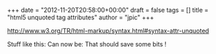+++
date = "2012-11-20T20:58:00+00:00"
draft = false
tags = []
title = "html5 unquoted tag attributes"
author = "jpic"
+++

http://www.w3.org/TR/html-markup/syntax.html#syntax-attr-unquoted

Stuff like this:  Can now be:  That should save some bits !
